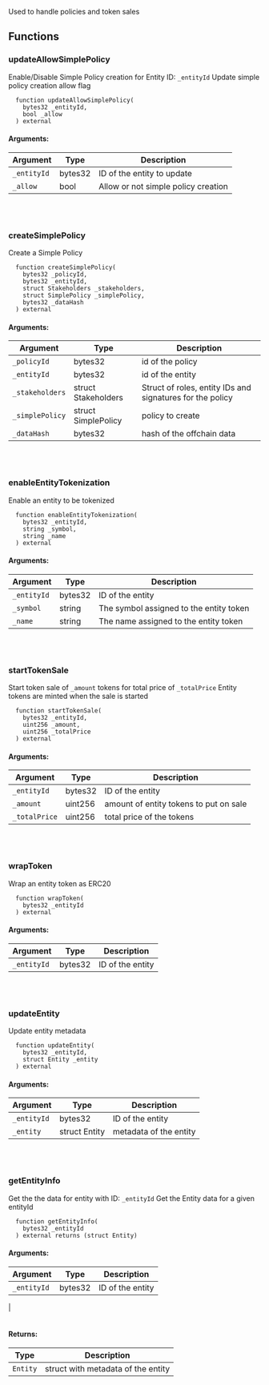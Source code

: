 Used to handle policies and token sales
## Functions
### updateAllowSimplePolicy
Enable/Disable Simple Policy creation for Entity ID: `_entityId`
Update simple policy creation allow flag
```solidity
  function updateAllowSimplePolicy(
    bytes32 _entityId,
    bool _allow
  ) external
```
#### Arguments:
| Argument | Type | Description |
| --- | --- | --- |
|`_entityId` | bytes32 | ID of the entity to update
|`_allow` | bool | Allow or not simple policy creation|
<br></br>
### createSimplePolicy
Create a Simple Policy
```solidity
  function createSimplePolicy(
    bytes32 _policyId,
    bytes32 _entityId,
    struct Stakeholders _stakeholders,
    struct SimplePolicy _simplePolicy,
    bytes32 _dataHash
  ) external
```
#### Arguments:
| Argument | Type | Description |
| --- | --- | --- |
|`_policyId` | bytes32 | id of the policy
|`_entityId` | bytes32 | id of the entity
|`_stakeholders` | struct Stakeholders | Struct of roles, entity IDs and signatures for the policy
|`_simplePolicy` | struct SimplePolicy | policy to create
|`_dataHash` | bytes32 | hash of the offchain data|
<br></br>
### enableEntityTokenization
Enable an entity to be tokenized
```solidity
  function enableEntityTokenization(
    bytes32 _entityId,
    string _symbol,
    string _name
  ) external
```
#### Arguments:
| Argument | Type | Description |
| --- | --- | --- |
|`_entityId` | bytes32 | ID of the entity
|`_symbol` | string | The symbol assigned to the entity token
|`_name` | string | The name assigned to the entity token|
<br></br>
### startTokenSale
Start token sale of `_amount` tokens for total price of `_totalPrice`
Entity tokens are minted when the sale is started
```solidity
  function startTokenSale(
    bytes32 _entityId,
    uint256 _amount,
    uint256 _totalPrice
  ) external
```
#### Arguments:
| Argument | Type | Description |
| --- | --- | --- |
|`_entityId` | bytes32 | ID of the entity
|`_amount` | uint256 | amount of entity tokens to put on sale
|`_totalPrice` | uint256 | total price of the tokens|
<br></br>
### wrapToken
Wrap an entity token as ERC20
```solidity
  function wrapToken(
    bytes32 _entityId
  ) external
```
#### Arguments:
| Argument | Type | Description |
| --- | --- | --- |
|`_entityId` | bytes32 | ID of the entity|
<br></br>
### updateEntity
Update entity metadata
```solidity
  function updateEntity(
    bytes32 _entityId,
    struct Entity _entity
  ) external
```
#### Arguments:
| Argument | Type | Description |
| --- | --- | --- |
|`_entityId` | bytes32 | ID of the entity
|`_entity` | struct Entity | metadata of the entity|
<br></br>
### getEntityInfo
Get the the data for entity with ID: `_entityId`
Get the Entity data for a given entityId
```solidity
  function getEntityInfo(
    bytes32 _entityId
  ) external returns (struct Entity)
```
#### Arguments:
| Argument | Type | Description |
| --- | --- | --- |
|`_entityId` | bytes32 | ID of the entity
|
<br></br>
#### Returns:
| Type | Description |
| --- | --- |
|`Entity` | struct with metadata of the entity|
<br></br>
